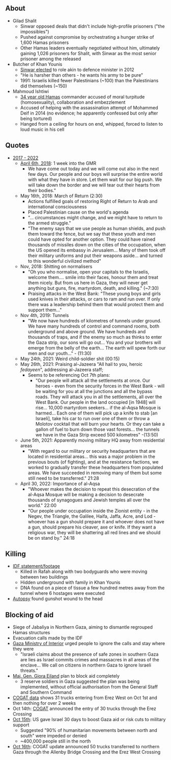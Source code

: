 ## About
- Gilad Shalit 
	- Sinwar opposed deals that didn't include high-profile prisoners ("the impossibles")
	- Pushed against compromise by orchestrating a hunger strike of 1,600 Hamas prisoners 
	- Other Hamas leaders eventually negotiated without him, ultimately gaining 1,026 prisoners for Shalit, with Sinwar as the most senior prisoner among the released
- Butcher of Khan Younis
	- [Sinwar elected](https://www.irishtimes.com/news/world/middle-east/hamas-commander-accused-of-gay-sex-is-killed-by-his-own-1.2555822) to role akin to defence minister in 2012
	- "He is harsher than others - he wants his army to be pure"
	- 1991: Israelis killed fewer Palestinians (~100) than the Palestinians did themselves (~150)
- Mahmoud Ishtiwi 
	- [34 year old Hamas](https://www.irishtimes.com/news/world/middle-east/hamas-commander-accused-of-gay-sex-is-killed-by-his-own-1.2555822) commander accused of moral turpitude (homosexuality), collaboration and embezzlement 
	- Accused of helping with the assassination attempt of Mohammed Deif in 2014 (no evidence; he apparently confessed but only after being tortured) 
	- Hanged from a ceiling for hours on end, whipped, forced to listen to loud music in his cell
## Quotes 
- [2017 - 2022](https://www.memri.org/tv/yahya-sinwar-in-his-own-words)
	- [April 6th, 2018](https://www.youtube.com/watch?v=klFbf6VG7uA): 1 week into the GMR
		- We have come out today and we will come out also in the next few days. Our people and our boys will surprise the entire world with what they have in store. Let them wait for our big push. We will take down the border and we will tear out their hearts from their bodies." 
	- May 16th, 2018: March of Return (2:30)
		- Actions fulfilled goals of restoring Right of Return to Arab and international consciousness
		- Placed Palestinian cause on the world's agenda 
		- "... circumstances might change, and we might have to return to the armed struggle."
		- "The enemy says that we use people as human shields, and push them toward the fence, but we say that these youth and men could have opted for another option. They could have rained thousands of missiles down on the cities of the occupation, when the US opened its embassy in Jerusalem... Many of them took off their military uniforms and put their weapons aside... and turned to this wonderful civilized method"
	- Nov, 2018: Shitting on normalisers 
		- "Oh you who normalise, open your capitals to the Israelis, welcome them.... smile into their faces, honour them and treat them nicely. But from us here in Gaza, they will never get anything but guns, fire, martyrdom, death, and killing." (~7:30)
		- Praising attacks in the West Bank: "These young boys and girls used knives in their attacks, or cars to ram and run over. If only there was a leadership behind them that would protect them and support them..."
	- Nov 4th, 2019: Tunnels
		- "We now have hundreds of kilometres of tunnels under ground. We have many hundreds of control and command rooms, both underground and above ground. We have hundreds and thousands of traps, and if the enemy so much as thinks to enter the Gaza strip, our sons will go out... You and your brothers will emerge from the belly of the earth... The earth will spew forth our men and our youth..." - (11:30) 
	- May 24th, 2021: Weird child-soldier shit (00:15)
	- May 26th, 2021: Praising al-Jazeera "All hail to you, heroic *fedayeen*", addressing al-Jazeera staff; 
		- Seems to be referencing Oct 7th plans:
			- "Our people will attack all the settlements at once. Our heroes - even from the security forces in the West Bank - will be waiting for you at all the junctions and all the bypass roads. They will attack you in all the settlements, all over the West Bank. Our people in the land occupied \[in 1948] will rise... 10,000 martyrdom seekers... if the al-Aqsa Mosque is harmed... Each one of them will pick up a knife to stab \[an Israeli], take his car to run over one of them or throw a Molotov cocktail that will burn your hearts. Or they can take a gallon of fuel to burn down those vast forests... the tunnels we have in the Gaza Strip exceed 500 kilometres" -(13:50)
	- June 5th, 2021: Apparently moving military HQ away from residential areas
		- "With regard to our military or security headquarters that are located in residential areas... this was a major problem in the previous bouts (of fighting), and at the resistance factions, we worked to gradually transfer these headquarters from populated areas. We have succeeded in removing many of them but some still need to be transferred." 21:28
	- April 30, 2022: Importance of al-Aqsa 
		- "Whoever makes the decision to repeat this desecration of the al-Aqsa Mosque will be making a decision to desecrate thousands of synagogues and Jewish temples all over the world." 22:00
		- "Our people under occupation inside the Zionist entity - in the Negev, the Triangle, the Galilee, Haifa, Jaffa, Acre, and Lod - whoever has a gun should prepare it and whoever does not have a gun, should prepare his cleaver, axe or knife. If they want a religious war, they will be shattering all red lines and we should be on stand by." 24:18 
## Killing 
- [IDF statement/footage](https://www.youtube.com/watch?v=2n3Vmv7GOiA)
	- Killed in Rafah along with two bodyguards who were moving between two buildings 
	- Hidden underground with family in Khan Younis
	- DNA found on a piece of tissue a few hundred metres away from the tunnel where 6 hostages were executed 
- [Autopsy](https://www.theguardian.com/world/2024/oct/20/why-sinwars-warrior-death-will-win-him-martyr-status-in-gaza-and-beyond) found gunshot wound to the head 
## Blocking of aid 
- Siege of Jabaliya in Northern Gaza, aiming to dismantle regrouped Hamas structures 
- Evacuation calls made by the IDF
- [Gaza Ministry of Interior](https://www.aljazeera.com/news/2024/10/6/israel-launches-ground-offensive-on-jabalia-again-killing-17) urged people to ignore the calls and stay where they were 
	- "Israeli claims about the presence of safe zones in southern Gaza are lies as Israel commits crimes and massacres in all areas of the enclave... We call on citizens in northern Gaza to ignore Israeli threats."
- [Maj. Gen. Giora Eiland](https://archive.ph/VIczn#selection-1063.228-1063.499) plan to block aid completely 
	- 3 reserve soldiers in Gaza suggested the plan was being implemented, without official authorisation from the General Staff and Southern Command 
- [COGAT data](https://gaza-aid-data.gov.il/main/) shows 31 trucks entering from Erez West on Oct 1st and then nothing for over 2 weeks 
- Oct 14th: [COGAT](https://x.com/cogatonline/status/1845855079875690716) announced the entry of 30 trucks through the Erez Crossing 
- [Oct 15th](https://www.bbc.co.uk/news/articles/c9wk0e8zey2o): US gave Israel 30 days to boost Gaza aid or risk cuts to military support 
	- Suggested "90% of humanitarian movements between north and south" were impeded or denied
	- ~400,000 people still in the north 
- [Oct 16th](https://x.com/cogatonline/status/1846504749056590320): COGAT update announced 50 trucks transferred to northern Gaza through the Allenby Bridge Crossing and the Erez West Crossing 